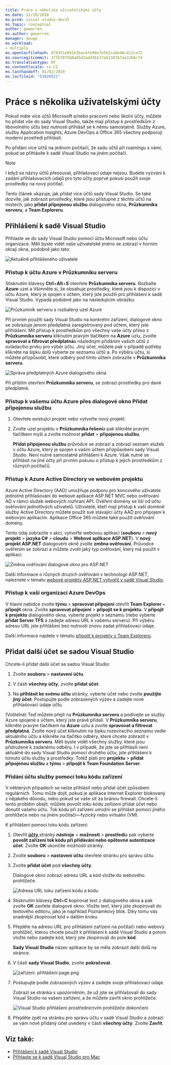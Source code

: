 ```yaml
---
title: Práce s několika uživatelskými účty
ms.date: 12/10/2018
ms.prod: visual-studio-dev15
ms.topic: conceptual
author: gewarren
ms.author: gewarren
manager: douge
ms.workload:
- multiple
ms.openlocfilehash: d74351e891b3bac4fe96e7e5b2ca9e46c412ca72
ms.sourcegitcommit: 37fb7075b0a65d2add3b137a5230767aa3266c74
ms.translationtype: MT
ms.contentlocale: cs-CZ
ms.lasthandoff: 01/02/2019
ms.locfileid: "53920521"
---
```

# <a name="work-with-multiple-user-accounts"></a>Práce s několika uživatelskými účty

Pokud máte více účtů Microsoft a/nebo pracovní nebo školní účty, můžete ho přidat vše do sady Visual Studio, takže mají přístup k prostředkům z libovolného účtu bez nutnosti přihlásit se k němu samostatně. Služby Azure, služby Application Insights, Azure DevOps a Office 365 všechny podporují moderní prostředí přihlásit.

Po přidání více účtů na jednom počítači, že sadu účtů při roamingu s vámi, pokud se přihlásíte k sadě Visual Studio na jiném počítači.

> [!NOTE]
> I když se názvy účtů přesouvat, přihlašovací údaje nejsou. Budete vyzváni k zadání přihlašovacích údajů pro tyto účty poprvé pokusí použít svoje prostředky na nový počítač.

Tento článek ukazuje, jak přidat více účtů sady Visual Studio. Se také dozvíte, jak zobrazit prostředky, které jsou přístupné z těchto účtů na místech, jako **přidat připojenou službu** dialogového okna, **Průzkumníka serveru**, a **Team Exploreru**.

## <a name="sign-in-to-visual-studio"></a>Přihlášení k sadě Visual Studio

Přihlaste se do sady Visual Studio pomocí účtu Microsoft nebo účtu organizace. Měli byste vidět vaše uživatelské jméno se zobrazí v horním okraji okna, podobně jako tato:

![Aktuálně přihlášeného uživatele](../ide/media/vs2015_username.png)

### <a name="access-your-azure-account-in-server-explorer"></a>Přístup k účtu Azure v Průzkumníku serveru

Stisknutím klávesy **Ctrl**+**Alt**+**S** otevřete **Průzkumníka serveru**. Rozbalte **Azure** uzel a Všimněte si, že obsahuje prostředky, které jsou k dispozici v účtu Azure, který je spojen s účtem, který jste použili pro přihlášení k sadě Visual Studio. Vypadá podobně jako na následujícím obrázku:

![Průzkumník serveru s rozbalený uzel Azure](../ide/media/work-with-multiple-user-accounts/server-explorer.png)

Při prvním použití sady Visual Studio na konkrétní zařízení, dialogové okno se zobrazuje jenom předplatná zaregistrovaný pod účtem, který jste přihlášení. Mít přístup k prostředkům pro všechny vaše účty přímo z **Průzkumníka serveru** kliknutím pravým tlačítkem na **Azure** uzlu, zvolíte **spravovat a filtrovat předplatná**a následným přidáním vašich účtů z ovládacího prvku pro výběr účtu. Jiný účet, můžete pak v případě potřeby klikněte na šipku dolů vyberte ze seznamu účtů a. Po výběru účtu, si můžete přizpůsobit, které odběry pod tímto účtem zobrazíte v **Průzkumníka serveru**.

![Správa předplatných Azure dialogového okna](../ide/media/vs2015_manage_subs.png)

Při příštím otevření **Průzkumníka serveru**, se zobrazí prostředky pro dané předplatné.

### <a name="access-your-azure-account-via-add-connected-service-dialog"></a>Přístup k vašemu účtu Azure přes dialogové okno Přidat připojenou službu

1. Otevřete existující projekt nebo vytvořte nový projekt.

1. Zvolte uzel projektu v **Průzkumníka řešení**a pak klikněte pravým tlačítkem myši a zvolte možnost **přidat** > **připojenou službu**.

   **Přidat připojenou službu** průvodce se zobrazí a zobrazí seznam služeb v účtu Azure, který je spojen s vaším účtem přizpůsobení sady Visual Studio. Není nutné samostatně přihlášení k Azure. Však nutné se přihlásit na jiné účty při prvním pokusu o přístup k jejich prostředkům z různých počítačů.

### <a name="access-azure-active-directory-in-a-web-project"></a>Přístup k Azure Active Directory ve webovém projektu

Azure Active Directory (AAD) umožňuje podporu pro koncového uživatele jednotné přihlašování do webové aplikace ASP.NET MVC nebo ověřování AD v rámci služeb webových rozhraní API. Ověření domény se liší od účtu ověřování jednotlivých uživatelů. Uživatelé, kteří mají přístup k vaší doméně služby Active Directory můžete použít své stávající účty AAD pro připojení k webovým aplikacím. Aplikace Office 365 můžete také použít ověřování domény.

Tento údaj zobrazíte v akci, vytvořte webovou aplikaci (**souboru** > **nový projekt** > **jazyka C#** > **cloudu**  >  **Webové aplikace ASP.NET**). V **nový projekt ASP.NET** dialogovém okně zvolte **změna ověřování**. Průvodce ověřením se zobrazí a můžete zvolit jaký typ ověřování, který má použít v aplikaci.

![Změna ověřování dialogové okno pro ASP.NET](../ide/media/vs2015_change_authentication.png)

Další informace o různých druzích ověřování v technologii ASP.NET, naleznete v tématu [webové projekty ASP.NET vytvořit v sadě Visual Studio](/aspnet/visual-studio/overview/2013/creating-web-projects-in-visual-studio#authentication-methods).

### <a name="access-your-azure-devops-organization"></a>Přístup k vaší organizaci Azure DevOps

V hlavní nabídce zvolte **týmu** > **spravovat připojení** otevřít **Team Explorer – připojit** okna. Zvolte **spravovat připojení** > **připojit se k projektu**. V **připojit k projektu** dialogového okna, vyberte projekt v seznamu (nebo vyberte **přidat Server TFS** a zadejte adresu URL k vašemu serveru). Při výběru adresu URL jste přihlášeni bez nutnosti znovu zadat přihlašovací údaje.

Další informace najdete v tématu [připojit k projekty v Team Exploreru](connect-team-project.md).

## <a name="add-an-additional-account-to-visual-studio"></a>Přidat další účet se sadou Visual Studio

Chcete-li přidat další účet se sadou Visual Studio:

1. Zvolte **souboru** > **nastavení účtu**.

1. V části **všechny účty**, zvolte **přidat účet**.

1. Na **přihlásit ke svému účtu** stránky, vyberte účet nebo zvolte **použijte jiný účet**. Postupujte podle zobrazených výzev a zadejte nové přihlašovací údaje účtu.

(Volitelné) Teď můžete přejít na **Průzkumníka serveru** a podívejte se služby Azure spojené s účtem, který jste právě přidali. V **Průzkumníka serveru**, klikněte pravým tlačítkem na **Azure** uzlu a zvolte **spravovat a filtrovat předplatná**. Zvolte nový účet kliknutím na šipku rozevíracího seznamu vedle aktuálního účtu a klikněte na tlačítko odběry, které chcete zobrazit v **Průzkumníka serveru**. Měli byste vidět všechny služby, které jsou přidružené k zadanému odběru. I v případě, že jste se přihlásili není aktuálně do sady Visual Studio pomocí druhého účtu, jste přihlášeni k tomuto účtu služby a prostředky. Totéž platí pro **projektu** > **přidat připojenou službu** a **týmu** > **připojit k Team Foundation Server**.

### <a name="add-an-account-using-device-code-flow"></a>Přidání účtu služby pomocí toku kódu zařízení

V některých případech se nelze přihlásit nebo přidat účet způsobem regulárních. Tomu může dojít, pokud je aplikace Internet Explorer blokovaný z nějakého důvodu, nebo pokud se vaše síť za bránou firewall. Chcete-li tento problém obejít, můžete povolit *toku kódu zařízení* přidat účet nebo donutit vašeho účtu. Tok kódu při zařízení umožní se přihlásit pomocí jiného prohlížeče nebo na jiném počítači&mdash;fyzický nebo virtuální (VM).

K přihlášení pomocí toku kódu zařízení:

1. Otevřít [ **účty** ](reference/accounts-environment-options-dialog-box.md) stránky **nástroje** > **možnosti** > **prostředí**a pak vyberte **povolit zařízení tok kódu při přidávání nebo opětovné autentizace účet**. Zvolte **OK** ukončíte možnosti stránky.

1. Zvolte **souboru** > **nastavení účtu** otevřete stránku pro správu účtu.

1. Zvolte **přidat účet** pod **všechny účty**.

   Dialogové okno zobrazí adresu URL a kód vložte do webového prohlížeče.

   ![Adresa URL toku zařízení kódu a kódu](media/work-with-multiple-user-accounts/device-login-code.png)

1. Stisknutím klávesy **Ctrl**+**C** kopírovat text z dialogového okna a pak zvolte **OK** zavřete dialogové okno. Vložte text, který jste zkopírovali do textového editoru, jako je například Poznámkový blok. Díky tomu vás snadnější zkopírovat kód v dalším kroku.

1. Přejděte na adresu URL pro přihlášení zařízení na počítači nebo webový prohlížeč, kterou chcete použít k přihlášení k sadě Visual Studio a potom vložte nebo zadejte kód, který jste zkopírovali do pole **kód**.

   **Sady Visual Studio** název aplikace by se měla zobrazit další dolů na stránce.

1. V části **sady Visual Studio**, zvolte **pokračovat**.

   ![zařízení. přihlášení page.png](media/work-with-multiple-user-accounts/device-login-page.png)

1. Postupujte podle zobrazených výzev a zadejte svoje přihlašovací údaje.

   Zobrazí se stránka s upozorněním, že už jste se přihlašovali do sady Visual Studio na vašem zařízení, a že můžete zavřít okno prohlížeče.

   ![Visual Studio přihlášení prostřednictvím prohlížeče dokončení](media/work-with-multiple-user-accounts/sign-in-browser-complete.png)

1. Přejděte zpět na stránku pro správu účtu v sadě Visual Studio a zobrazí se vám nově přidaný účet uvedený v části **všechny účty**. Zvolte **Zavřít**.

## <a name="see-also"></a>Viz také:

- [Přihlášení k sadě Visual Studio](signing-in-to-visual-studio.md)
- [Přihlaste se k sadě Visual Studio pro Mac](/visualstudio/mac/signing-in)
